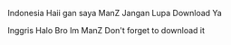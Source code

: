 Indonesia
Haii gan saya ManZ Jangan Lupa Download Ya

Inggris
Halo Bro Im ManZ Don't forget to download it
